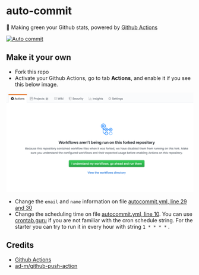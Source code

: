 # auto-commit

🌳 Making green your Github stats, powered by [Github Actions](https://github.com/features/actions)

[![Auto commit](https://github.com/mazipan/auto-commit/workflows/Auto%20commit/badge.svg)](https://github.com/mazipan/auto-commit/actions?query=workflow%3A%22Auto+commit%22)

## Make it your own

- Fork this repo
- Activate your Github Actions, go to tab **Actions**, and enable it if you see this below image.

![Enable github actions](screenshoot-actions.png)

- Change the `email` and `name` information on file [autocommit.yml, line 29 and 30](https://github.com/mazipan/auto-commit/blob/master/.github/workflows/autocommit.yml#L29)
- Change the scheduling time on file [autocommit.yml, line 10](https://github.com/mazipan/auto-commit/blob/master/.github/workflows/autocommit.yml#L10). You can use [crontab.guru](https://crontab.guru/) if you are not familiar with the cron schedule string. For the starter you can try to run it in every hour with string `1 * * * *` .

## Credits

- [Github Actions](https://github.com/features/actions)
- [ad-m/github-push-action](https://github.com/ad-m/github-push-action)


